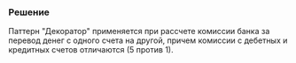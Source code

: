 ### Решение

Паттерн "Декоратор" применяется при рассчете комиссии банка за перевод денег с одного счета на другой, причем комиссии с дебетных и кредитных счетов отличаются (5 против 1). 